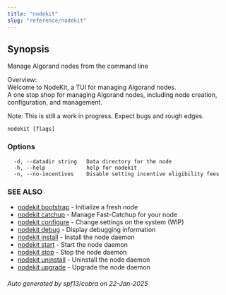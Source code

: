 ```yaml
---
title: "nodekit"
slug: "reference/nodekit"
---
```

## Synopsis                                             
                                                                                                    
                                                                                                    
Manage Algorand nodes from the command line                                                         
                                                                                                    
Overview:                                                                                           
Welcome to NodeKit, a TUI for managing Algorand nodes.                                              
A one stop shop for managing Algorand nodes, including node creation, configuration, and management.
                                                                                                    
Note: This is still a work in progress. Expect bugs and rough edges.                                

```
nodekit [flags]
```

### Options

```
  -d, --datadir string   Data directory for the node
  -h, --help             help for nodekit
  -n, --no-incentives    Disable setting incentive eligibility fees
```

### SEE ALSO

* [nodekit bootstrap](/reference/nodekit/bootstrap)	 - Initialize a fresh node
* [nodekit catchup](/reference/nodekit/catchup)	 - Manage Fast-Catchup for your node
* [nodekit configure](/reference/nodekit/configure)	 - Change settings on the system (WIP)
* [nodekit debug](/reference/nodekit/debug)	 - Display debugging information
* [nodekit install](/reference/nodekit/install)	 - Install the node daemon
* [nodekit start](/reference/nodekit/start)	 - Start the node daemon
* [nodekit stop](/reference/nodekit/stop)	 - Stop the node daemon
* [nodekit uninstall](/reference/nodekit/uninstall)	 - Uninstall the node daemon
* [nodekit upgrade](/reference/nodekit/upgrade)	 - Upgrade the node daemon

###### Auto generated by spf13/cobra on 22-Jan-2025
